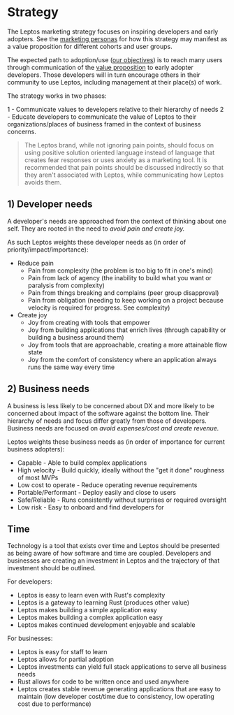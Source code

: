 # Strategy

The Leptos marketing strategy focuses on inspiring developers and early adopters. 
See the [marketing personas](./personas.md) for how this strategy may manifest as a value 
proposition for different cohorts and user groups.

The expected path to adoption/use ([our objectives](./objectives.md)) is to reach many users 
through communication of the [value proposition](./value_proposition.md) to early adopter 
developers. Those developers will in turn encourage others in their community to use Leptos, 
including management at their place(s) of work.

The strategy works in two phases:

1 - Communicate values to developers relative to their hierarchy of needs
2 - Educate developers to communicate the value of Leptos to their organizations/places of 
business framed in the context of business concerns.

> The Leptos brand, while not ignoring pain points, should focus on using positive solution 
> oriented language instead of language that creates fear responses or uses anxiety as a 
> marketing tool. It is recommended that pain points should be discussed indirectly so that 
> they aren't associated with Leptos, while communicating how Leptos avoids them.

## 1) Developer needs
A developer's needs are approached from the context of thinking about one self. They are rooted 
in the need to *avoid pain and create joy.*

As such Leptos weights these developer needs as (in order of priority/impact/importance):

- Reduce pain
  - Pain from complexity (the problem is too big to fit in one's mind)
  - Pain from lack of agency (the inability to build what you want or paralysis from complexity)
  - Pain from things breaking and complains (peer group disapproval)
  - Pain from obligation (needing to keep working on a project because velocity is required 
    for progress. See complexity)
- Create joy
  - Joy from creating with tools that empower
  - Joy from building applications that enrich lives (through capability or building a business 
    around them)
  - Joy from tools that are approachable, creating a more attainable flow state
  - Joy from the comfort of consistency where an application always runs the same way every time

## 2) Business needs
A business is less likely to be concerned about DX and more likely to be concerned about impact 
of the software against the bottom line. Their hierarchy of needs and focus differ greatly from 
those of developers. Business needs are focused on *avoid expenses/cost and create revenue.*

Leptos weights these business needs as (in order of importance for current business adopters):

- Capable - Able to build complex applications
- High velocity - Build quickly, ideally without the "get it done" roughness of most MVPs
- Low cost to operate - Reduce operating revenue requirements
- Portable/Performant - Deploy easily and close to users
- Safe/Reliable - Runs consistently without surprises or required oversight
- Low risk - Easy to onboard and find developers for

## Time
Technology is a tool that exists over time and Leptos should be presented as being aware of how 
software and time are coupled. Developers and businesses are creating an investment in Leptos 
and the trajectory of that investment should be outlined.

For developers:
- Leptos is easy to learn even with Rust's complexity
- Leptos is a gateway to learning Rust (produces other value)
- Leptos makes building a simple application easy
- Leptos makes building a complex application easy
- Leptos makes continued development enjoyable and scalable

For businesses:
- Leptos is easy for staff to learn
- Leptos allows for partial adoption
- Leptos investments can yield full stack applications to serve all business needs
- Rust allows for code to be written once and used anywhere
- Leptos creates stable revenue generating applications that are easy to maintain (low 
  developer cost/time due to consistency, low operating cost due to performance)